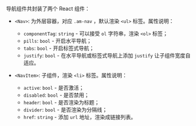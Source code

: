 导航组件共封装了两个 React 组件：

- `<Nav>`: 为外层容器，对应 `.am-nav` ，默认渲染 `<ul>` 标签。属性说明：
	- `componentTag`: `string` - 可以接受 `ol` 字符串，渲染 `<ol>` 标签；
	- `pills`: `bool` - 开启水平导航；
	- `tabs`: `bool` - 开启标签式导航；
	- `justify`: `bool` - 在水平导航或标签式导航上添加 `justify` 让子组件宽度自适应。

- `<NavItem>`: 子组件，渲染 `<li>` 标签。属性说明：
	- `active`: `bool` - 是否激活；
	- `disabled`: `bool` - 是否禁用；
	- `header`: `bool` - 是否渲染为标题；
	- `divider`: `bool` - 是否渲染为分隔线；
	- `href`: `string` - 添加 `url` 地址，渲染成链接列表。
